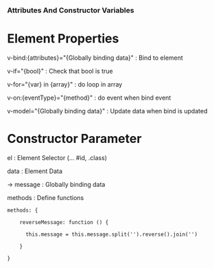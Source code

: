### Attributes And Constructor Variables

# Element Properties

v-bind:{attributes}="{Globally binding data}" : Bind to element

v-if="{bool}" : Check that bool is true

v-for="{var} in {array}" : do loop in array

v-on:{eventType}="{method}" : do event when bind event

v-model="{Globally binding data}" : Update data when bind is updated

# Constructor Parameter

el : Element Selector (... #id, .class)

data : Element Data

 -> message : Globally binding data

methods : Define functions

```
methods: {

    reverseMessage: function () {
    
      this.message = this.message.split('').reverse().join('')
      
    }
    
}
```
